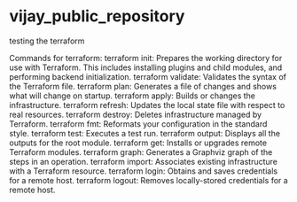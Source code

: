 # vijay_public_repository
testing the terraform

Commands for terraform: 
terraform init: Prepares the working directory for use with Terraform. This includes installing plugins and child modules, and performing backend initialization. 
terraform validate: Validates the syntax of the Terraform file. 
terraform plan: Generates a file of changes and shows what will change on startup. 
terraform apply: Builds or changes the infrastructure. 
terraform refresh: Updates the local state file with respect to real resources. 
terraform destroy: Deletes infrastructure managed by Terraform. 
terraform fmt: Reformats your configuration in the standard style. 
terraform test: Executes a test run. 
terraform output: Displays all the outputs for the root module. 
terraform get: Installs or upgrades remote Terraform modules. 
terraform graph: Generates a Graphviz graph of the steps in an operation. 
terraform import: Associates existing infrastructure with a Terraform resource. 
terraform login: Obtains and saves credentials for a remote host. 
terraform logout: Removes locally-stored credentials for a remote host. 
